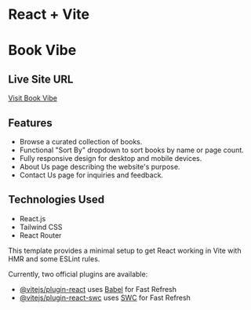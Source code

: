 # React + Vite
# Book Vibe

## Live Site URL
[Visit Book Vibe](https://book-vibe-255.netlify.app/)

## Features
- Browse a curated collection of books.
- Functional "Sort By" dropdown to sort books by name or page count.
- Fully responsive design for desktop and mobile devices.
- About Us page describing the website's purpose.
- Contact Us page for inquiries and feedback.

## Technologies Used
- React.js
- Tailwind CSS
- React Router


This template provides a minimal setup to get React working in Vite with HMR and some ESLint rules.

Currently, two official plugins are available:

- [@vitejs/plugin-react](https://github.com/vitejs/vite-plugin-react/blob/main/packages/plugin-react/README.md) uses [Babel](https://babeljs.io/) for Fast Refresh
- [@vitejs/plugin-react-swc](https://github.com/vitejs/vite-plugin-react-swc) uses [SWC](https://swc.rs/) for Fast Refresh
